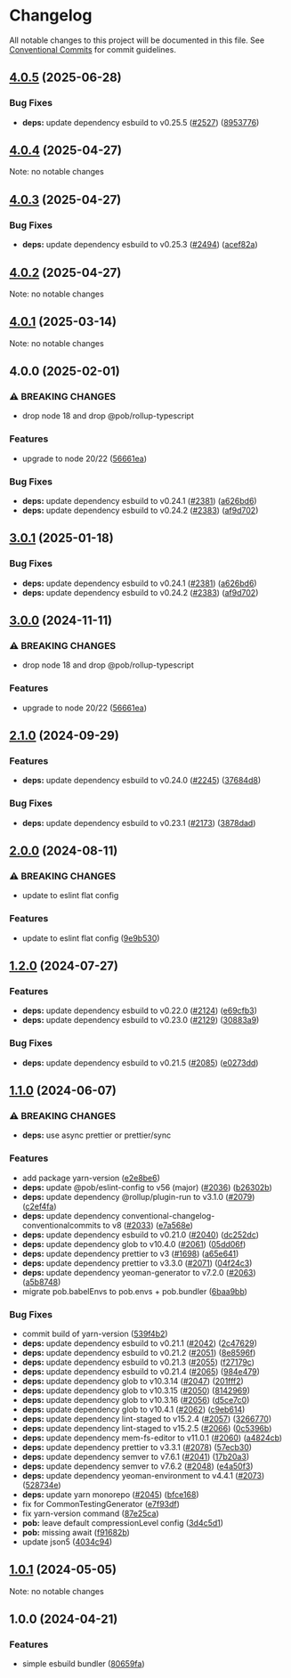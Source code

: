 # Changelog

All notable changes to this project will be documented in this file.
See [Conventional Commits](https://conventionalcommits.org) for commit guidelines.

## [4.0.5](https://github.com/christophehurpeau/pob/compare/@pob/esbuild@4.0.4...@pob/esbuild@4.0.5) (2025-06-28)

### Bug Fixes

* **deps:** update dependency esbuild to v0.25.5 ([#2527](https://github.com/christophehurpeau/pob/issues/2527)) ([8953776](https://github.com/christophehurpeau/pob/commit/89537763461d7553a10680159d92db371d10a4d0))

## [4.0.4](https://github.com/christophehurpeau/pob/compare/@pob/esbuild@4.0.3...@pob/esbuild@4.0.4) (2025-04-27)

Note: no notable changes


## [4.0.3](https://github.com/christophehurpeau/pob/compare/@pob/esbuild@4.0.2...@pob/esbuild@4.0.3) (2025-04-27)

### Bug Fixes

* **deps:** update dependency esbuild to v0.25.3 ([#2494](https://github.com/christophehurpeau/pob/issues/2494)) ([acef82a](https://github.com/christophehurpeau/pob/commit/acef82a34d9f1b93517fd216f1c41e82ff9e30d6))

## [4.0.2](https://github.com/christophehurpeau/pob/compare/@pob/esbuild@4.0.1...@pob/esbuild@4.0.2) (2025-04-27)

Note: no notable changes


## [4.0.1](https://github.com/christophehurpeau/pob/compare/@pob/esbuild@4.0.0...@pob/esbuild@4.0.1) (2025-03-14)

Note: no notable changes


## 4.0.0 (2025-02-01)

### ⚠ BREAKING CHANGES

* drop node 18 and drop @pob/rollup-typescript

### Features

* upgrade to node 20/22 ([56661ea](https://github.com/christophehurpeau/pob/commit/56661eafd5bd804ff3b1531be2943bb3cd2e13ce))

### Bug Fixes

* **deps:** update dependency esbuild to v0.24.1 ([#2381](https://github.com/christophehurpeau/pob/issues/2381)) ([a626bd6](https://github.com/christophehurpeau/pob/commit/a626bd6982a0322142574097155184b99a46bbb4))
* **deps:** update dependency esbuild to v0.24.2 ([#2383](https://github.com/christophehurpeau/pob/issues/2383)) ([af9d702](https://github.com/christophehurpeau/pob/commit/af9d7021989d848cbd97012da1b08a00a2109538))

## [3.0.1](https://github.com/christophehurpeau/pob/compare/@pob/esbuild@3.0.0...@pob/esbuild@3.0.1) (2025-01-18)

### Bug Fixes

* **deps:** update dependency esbuild to v0.24.1 ([#2381](https://github.com/christophehurpeau/pob/issues/2381)) ([a626bd6](https://github.com/christophehurpeau/pob/commit/a626bd6982a0322142574097155184b99a46bbb4))
* **deps:** update dependency esbuild to v0.24.2 ([#2383](https://github.com/christophehurpeau/pob/issues/2383)) ([af9d702](https://github.com/christophehurpeau/pob/commit/af9d7021989d848cbd97012da1b08a00a2109538))

## [3.0.0](https://github.com/christophehurpeau/pob/compare/@pob/esbuild@2.1.0...@pob/esbuild@3.0.0) (2024-11-11)

### ⚠ BREAKING CHANGES

* drop node 18 and drop @pob/rollup-typescript

### Features

* upgrade to node 20/22 ([56661ea](https://github.com/christophehurpeau/pob/commit/56661eafd5bd804ff3b1531be2943bb3cd2e13ce))

## [2.1.0](https://github.com/christophehurpeau/pob/compare/@pob/esbuild@2.0.0...@pob/esbuild@2.1.0) (2024-09-29)

### Features

* **deps:** update dependency esbuild to v0.24.0 ([#2245](https://github.com/christophehurpeau/pob/issues/2245)) ([37684d8](https://github.com/christophehurpeau/pob/commit/37684d80354653911572482dfd528cfd317a47c2))

### Bug Fixes

* **deps:** update dependency esbuild to v0.23.1 ([#2173](https://github.com/christophehurpeau/pob/issues/2173)) ([3878dad](https://github.com/christophehurpeau/pob/commit/3878dade35dcf92d75ed56280565e466b7dfb679))

## [2.0.0](https://github.com/christophehurpeau/pob/compare/@pob/esbuild@1.2.0...@pob/esbuild@2.0.0) (2024-08-11)

### ⚠ BREAKING CHANGES

* update to eslint flat config

### Features

* update to eslint flat config ([9e9b530](https://github.com/christophehurpeau/pob/commit/9e9b530e1c89ad4f0fafa1af8f4a13816544f16c))

## [1.2.0](https://github.com/christophehurpeau/pob/compare/@pob/esbuild@1.1.0...@pob/esbuild@1.2.0) (2024-07-27)

### Features

* **deps:** update dependency esbuild to v0.22.0 ([#2124](https://github.com/christophehurpeau/pob/issues/2124)) ([e69cfb3](https://github.com/christophehurpeau/pob/commit/e69cfb3ea32ff2f49894959e09d5573cb77ae301))
* **deps:** update dependency esbuild to v0.23.0 ([#2129](https://github.com/christophehurpeau/pob/issues/2129)) ([30883a9](https://github.com/christophehurpeau/pob/commit/30883a9a8ebd8268a14f822569ecf5a8c27f1f53))

### Bug Fixes

* **deps:** update dependency esbuild to v0.21.5 ([#2085](https://github.com/christophehurpeau/pob/issues/2085)) ([e0273dd](https://github.com/christophehurpeau/pob/commit/e0273ddd0048c926c8debeb578b4a8732a119e91))

## [1.1.0](https://github.com/christophehurpeau/pob/compare/@pob/esbuild@1.0.1...@pob/esbuild@1.1.0) (2024-06-07)

### ⚠ BREAKING CHANGES

* **deps:** use async prettier or prettier/sync 

### Features

* add package yarn-version ([e2e8be6](https://github.com/christophehurpeau/pob/commit/e2e8be65fd50f9084c519fd07503748a1d970509))
* **deps:** update @pob/eslint-config to v56 (major) ([#2036](https://github.com/christophehurpeau/pob/issues/2036)) ([b26302b](https://github.com/christophehurpeau/pob/commit/b26302bd6dbf9bf4da2e97238c59ae80282ad9a4))
* **deps:** update dependency @rollup/plugin-run to v3.1.0 ([#2079](https://github.com/christophehurpeau/pob/issues/2079)) ([c2ef4fa](https://github.com/christophehurpeau/pob/commit/c2ef4fa22322952dcb626a5d99bc16e141684cd0))
* **deps:** update dependency conventional-changelog-conventionalcommits to v8 ([#2033](https://github.com/christophehurpeau/pob/issues/2033)) ([e7a568e](https://github.com/christophehurpeau/pob/commit/e7a568e4fabea00955bc6f005d85088f947f58cb))
* **deps:** update dependency esbuild to v0.21.0 ([#2040](https://github.com/christophehurpeau/pob/issues/2040)) ([dc252dc](https://github.com/christophehurpeau/pob/commit/dc252dc815dd450e2687e3f5784c3604bcfbab3c))
* **deps:** update dependency glob to v10.4.0 ([#2061](https://github.com/christophehurpeau/pob/issues/2061)) ([05dd06f](https://github.com/christophehurpeau/pob/commit/05dd06f1fb51d3cff0b95d6457fb9060d5d2db29))
* **deps:** update dependency prettier to v3 ([#1698](https://github.com/christophehurpeau/pob/issues/1698)) ([a65e641](https://github.com/christophehurpeau/pob/commit/a65e6418d4b80680b753a773b02925603df8ea12))
* **deps:** update dependency prettier to v3.3.0 ([#2071](https://github.com/christophehurpeau/pob/issues/2071)) ([04f24c3](https://github.com/christophehurpeau/pob/commit/04f24c33fcab0472cc830675696c219ee5ba14f9))
* **deps:** update dependency yeoman-generator to v7.2.0 ([#2063](https://github.com/christophehurpeau/pob/issues/2063)) ([a5b8748](https://github.com/christophehurpeau/pob/commit/a5b8748fecedff6291475656672feb1766c60e5f))
* migrate pob.babelEnvs to pob.envs + pob.bundler ([6baa9bb](https://github.com/christophehurpeau/pob/commit/6baa9bb986a1321beefcf9de3de566c285e548d1))

### Bug Fixes

* commit build of yarn-version ([539f4b2](https://github.com/christophehurpeau/pob/commit/539f4b2e12d8df4dc5cec272a24343721f4d2bdb))
* **deps:** update dependency esbuild to v0.21.1 ([#2042](https://github.com/christophehurpeau/pob/issues/2042)) ([2c47629](https://github.com/christophehurpeau/pob/commit/2c476296d1ecabaf272461df0901786bcea07aab))
* **deps:** update dependency esbuild to v0.21.2 ([#2051](https://github.com/christophehurpeau/pob/issues/2051)) ([8e8596f](https://github.com/christophehurpeau/pob/commit/8e8596f11350ee7e152ebec5603295edea8e6da7))
* **deps:** update dependency esbuild to v0.21.3 ([#2055](https://github.com/christophehurpeau/pob/issues/2055)) ([f27179c](https://github.com/christophehurpeau/pob/commit/f27179c5d6f4259a2885ee9097cf857b73849cef))
* **deps:** update dependency esbuild to v0.21.4 ([#2065](https://github.com/christophehurpeau/pob/issues/2065)) ([984e479](https://github.com/christophehurpeau/pob/commit/984e479c1958c224bc584936c13908578563e29d))
* **deps:** update dependency glob to v10.3.14 ([#2047](https://github.com/christophehurpeau/pob/issues/2047)) ([201fff2](https://github.com/christophehurpeau/pob/commit/201fff2e3def4a8c7344af403464e7bf16eb44bc))
* **deps:** update dependency glob to v10.3.15 ([#2050](https://github.com/christophehurpeau/pob/issues/2050)) ([8142969](https://github.com/christophehurpeau/pob/commit/8142969c29cda5fb5f8cf924522fd719ac0278d7))
* **deps:** update dependency glob to v10.3.16 ([#2056](https://github.com/christophehurpeau/pob/issues/2056)) ([d5ce7c0](https://github.com/christophehurpeau/pob/commit/d5ce7c0922a93a188250eb5e6a5eb8b14ac76630))
* **deps:** update dependency glob to v10.4.1 ([#2062](https://github.com/christophehurpeau/pob/issues/2062)) ([c9eb614](https://github.com/christophehurpeau/pob/commit/c9eb614f8b0906bf4757bb21ed2bed570dbf55c4))
* **deps:** update dependency lint-staged to v15.2.4 ([#2057](https://github.com/christophehurpeau/pob/issues/2057)) ([3266770](https://github.com/christophehurpeau/pob/commit/3266770fc90c82ccc25cd0bce67106063cf38b51))
* **deps:** update dependency lint-staged to v15.2.5 ([#2066](https://github.com/christophehurpeau/pob/issues/2066)) ([0c5396b](https://github.com/christophehurpeau/pob/commit/0c5396b73c9a99e37964c9752f2f55b4079f888e))
* **deps:** update dependency mem-fs-editor to v11.0.1 ([#2060](https://github.com/christophehurpeau/pob/issues/2060)) ([a4824cb](https://github.com/christophehurpeau/pob/commit/a4824cb89b8d94846ac7eb4ca062a500cadcc606))
* **deps:** update dependency prettier to v3.3.1 ([#2078](https://github.com/christophehurpeau/pob/issues/2078)) ([57ecb30](https://github.com/christophehurpeau/pob/commit/57ecb301bc6dded8e9063c1e3afc9f6f04d023b1))
* **deps:** update dependency semver to v7.6.1 ([#2041](https://github.com/christophehurpeau/pob/issues/2041)) ([17b20a3](https://github.com/christophehurpeau/pob/commit/17b20a3a352e4fbcda88d2e43938a8dbafe0667c))
* **deps:** update dependency semver to v7.6.2 ([#2048](https://github.com/christophehurpeau/pob/issues/2048)) ([e4a50f3](https://github.com/christophehurpeau/pob/commit/e4a50f3c11b87306ed30ec0cbcdd8f6f23a4ac75))
* **deps:** update dependency yeoman-environment to v4.4.1 ([#2073](https://github.com/christophehurpeau/pob/issues/2073)) ([528734e](https://github.com/christophehurpeau/pob/commit/528734e27f1f0b59ab5f5d87ff98e95385168b72))
* **deps:** update yarn monorepo ([#2045](https://github.com/christophehurpeau/pob/issues/2045)) ([bfce168](https://github.com/christophehurpeau/pob/commit/bfce1680e6df15f6a57e83fefc39e1257bf8f6e3))
* fix for CommonTestingGenerator ([e7f93df](https://github.com/christophehurpeau/pob/commit/e7f93df65007fe8a6e5faac6fd3d796adf6d3233))
* fix yarn-version command ([87e25ca](https://github.com/christophehurpeau/pob/commit/87e25cae86d3730f14e50e6370efe69bd2e21814))
* **pob:** leave default compressionLevel config ([3d4c5d1](https://github.com/christophehurpeau/pob/commit/3d4c5d1e92ec1194dec99e768c2743e085c1fa94))
* **pob:** missing await ([f91682b](https://github.com/christophehurpeau/pob/commit/f91682b72016733065d7d505c6be5d4fddad25d8))
* update json5 ([4034c94](https://github.com/christophehurpeau/pob/commit/4034c947a1111021ee037144cefbee0cd39b9d33))



## [1.0.1](https://github.com/christophehurpeau/pob/compare/@pob/esbuild@1.0.0...@pob/esbuild@1.0.1) (2024-05-05)

Note: no notable changes




## 1.0.0 (2024-04-21)


### Features

* simple esbuild bundler ([80659fa](https://github.com/christophehurpeau/pob/commit/80659fadb42190463585ff54e865af09e31fdc0d))




